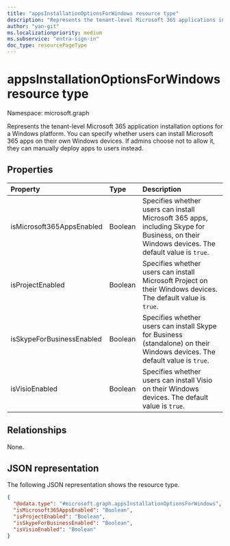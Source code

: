 ```yaml
---
title: "appsInstallationOptionsForWindows resource type"
description: "Represents the tenant-level Microsoft 365 applications installation options for a Windows platform."
author: "yan-git"
ms.localizationpriority: medium
ms.subservice: "entra-sign-in"
doc_type: resourcePageType
---
```


# appsInstallationOptionsForWindows resource type

Namespace: microsoft.graph

Represents the tenant-level Microsoft 365 application installation options for a Windows platform. You can specify whether users can install Microsoft 365 apps on their own Windows devices. If admins choose not to allow it, they can manually deploy apps to users instead.

## Properties
|Property|Type|Description|
|:---|:---|:---|
| isMicrosoft365AppsEnabled | Boolean | Specifies whether users can install Microsoft 365 apps, including Skype for Business, on their Windows devices. The default value is `true`.|
| isProjectEnabled| Boolean | Specifies whether users can install Microsoft Project on their Windows devices. The default value is `true`. |
| isSkypeForBusinessEnabled | Boolean | Specifies whether users can install Skype for Business (standalone) on their Windows devices. The default value is `true`. |
| isVisioEnabled | Boolean | Specifies whether users can install Visio on their Windows devices. The default value is `true`. |

## Relationships
None.

## JSON representation
The following JSON representation shows the resource type.
<!-- {
  "blockType": "resource",
  "@odata.type": "microsoft.graph.appsInstallationOptionsForWindows"
}
-->
``` json
{
  "@odata.type": "#microsoft.graph.appsInstallationOptionsForWindows",
  "isMicrosoft365AppsEnabled": "Boolean",
  "isProjectEnabled": "Boolean",
  "isSkypeForBusinessEnabled": "Boolean",
  "isVisioEnabled": "Boolean"
}
```

